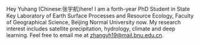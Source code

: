 Hey Yuhang (Chinese:张宇航)here! I am a forth-year PhD Student in State Key Laboratory of Earth Surface Processes and Resource Ecology, Faculty of Geographical Science, Beijing Normal University now. My research interest includes satellite precipitation, hydrology, climate and deep learning. Feel free to email me at [zhangyh19@mail.bnu.edu.cn](mailto:zhangyh19@mail.bnu.edu.cn). 

